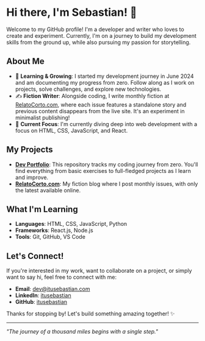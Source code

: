 # Hi there, I'm Sebastian! 👋

Welcome to my GitHub profile! I'm a developer and writer who loves to create and experiment. Currently, I'm on a journey to build my development skills from the ground up, while also pursuing my passion for storytelling.

## About Me

- 🚀 **Learning & Growing**: I started my development journey in June 2024 and am documenting my progress from zero. Follow along as I work on projects, solve challenges, and explore new technologies.
- ✍️ **Fiction Writer**: Alongside coding, I write monthly fiction at [RelatoCorto.com](https://www.relatocorto.com), where each issue features a standalone story and previous content disappears from the live site. It's an experiment in minimalist publishing!
- 🌱 **Current Focus**: I'm currently diving deep into web development with a focus on HTML, CSS, JavaScript, and React.

## My Projects

- **[Dev Portfolio](https://github.com/itusebastian/dev-portfolio)**: This repository tracks my coding journey from zero. You'll find everything from basic exercises to full-fledged projects as I learn and improve.
- **[RelatoCorto.com](https://github.com/itusebastian/relatocorto-blog)**: My fiction blog where I post monthly issues, with only the latest available online.

## What I'm Learning

- **Languages**: HTML, CSS, JavaScript, Python
- **Frameworks**: React.js, Node.js
- **Tools**: Git, GitHub, VS Code

## Let's Connect!

If you're interested in my work, want to collaborate on a project, or simply want to say hi, feel free to connect with me:

- **Email**: dev@itusebastian.com
- **LinkedIn**: [itusebastian](https://www.linkedin.com/in/itusebastian)
- **GitHub**: [itusebastian](https://github.com/itusebastian)

Thanks for stopping by! Let's build something amazing together! ✨

---
_"The journey of a thousand miles begins with a single step."_
